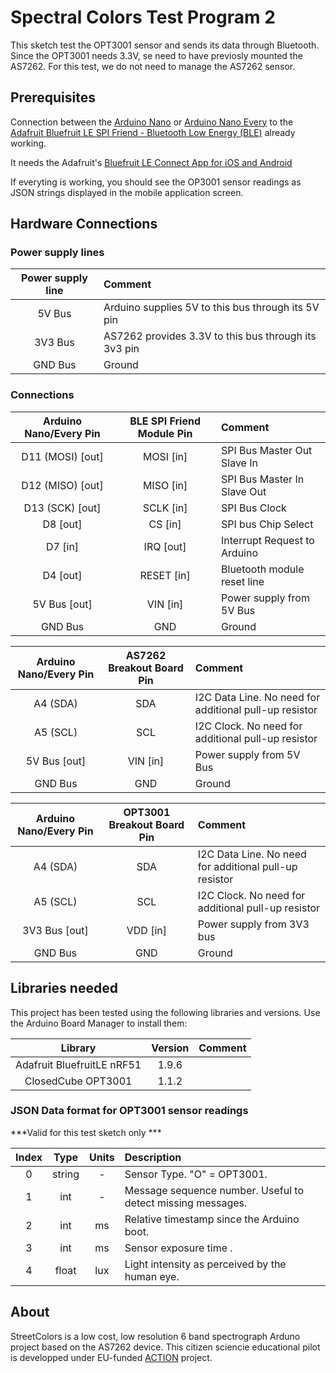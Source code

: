 # Spectral Colors Test Program 2

This sketch test the OPT3001 sensor and sends its data through Bluetooth. Since the OPT3001 needs 3.3V, se need to have previosly mounted the AS7262. For this test, we do not need to manage the AS7262 sensor.

## Prerequisites

Connection between the [Arduino Nano](https://store.arduino.cc/arduino-nano) or [Arduino Nano Every](https://store.arduino.cc/nano-every) to the [Adafruit Bluefruit LE SPI Friend - Bluetooth Low Energy (BLE)](https://www.adafruit.com/product/2633) already working.

It needs the Adafruit's [Bluefruit LE Connect App for iOS and Android](https://learn.adafruit.com/bluefruit-le-connect)

If everyting is working, you should see the OP3001 sensor readings as JSON strings displayed in the mobile application screen.

## Hardware Connections

### Power supply lines


| Power supply line       | Comment                                              |
|:-----------------------:|:-----------------------------------------------------|
| 5V Bus                  | Arduino supplies 5V to this bus through its 5V pin   |
| 3V3 Bus                 | AS7262 provides 3.3V to this bus through its 3v3 pin |                             
| GND Bus                 | Ground                                               |


### Connections

| Arduino Nano/Every Pin |  BLE SPI Friend Module Pin | Comment                      |
|:----------------------:|:--------------------------:|:-----------------------------|
| D11 (MOSI) [out]       | MOSI [in]                  | SPI Bus Master Out Slave In  |
| D12 (MISO) [out]       | MISO [in]                  | SPI Bus Master In Slave Out  |
| D13 (SCK)  [out]       | SCLK [in]                  | SPI Bus Clock                |
| D8         [out]       | CS   [in]                  | SPI bus Chip Select          |
| D7         [in]        | IRQ  [out]                 | Interrupt Request to Arduino |
| D4         [out]       | RESET [in]                 | Bluetooth module reset line  |
| 5V Bus     [out]       | VIN   [in]                 | Power supply from 5V Bus     |
| GND Bus                | GND                        | Ground                       |


| Arduino Nano/Every Pin | AS7262 Breakout Board Pin  | Comment                                                 |
|:----------------------:|:--------------------------:|:--------------------------------------------------------|
| A4 (SDA)               | SDA                        | I2C Data Line. No need for additional pull-up resistor  |
| A5 (SCL)               | SCL                        | I2C Clock.  No need for additional pull-up resistor     |
| 5V Bus   [out]         | VIN [in]                   | Power supply from 5V Bus                                |
| GND Bus                | GND                        | Ground                                                  |


| Arduino Nano/Every Pin | OPT3001 Breakout Board Pin | Comment                                                 |
|:----------------------:|:--------------------------:|:--------------------------------------------------------|
| A4 (SDA)               | SDA                        | I2C Data Line. No need for additional pull-up resistor  |
| A5 (SCL)               | SCL                        | I2C Clock.  No need for additional pull-up resistor     |
| 3V3 Bus  [out]         | VDD [in]                   | Power supply from 3V3 bus                               |
| GND Bus                | GND                        | Ground                                                  |

## Libraries needed

This project has been tested using the following libraries and versions. 
Use the Arduino Board Manager to install them:

| Library                            | Version | Comment
|:----------------------------------:|:-------:|:--------------------------|
| Adafruit BluefruitLE nRF51         |  1.9.6  |                           |
| ClosedCube OPT3001                 |  1.1.2  |                           |

### JSON Data format for OPT3001 sensor readings

***Valid for this test sketch only ***

| Index |  Type  | Units | Description                                                 |
|:-----:|:------:|:-----:|:------------------------------------------------------------|
| 0     | string |   -   | Sensor Type. "O" = OPT3001.                                 |
| 1     | int    |   -   | Message sequence number. Useful to detect missing messages. |
| 2     | int    |   ms  | Relative timestamp since the Arduino boot.                  |
| 3     | int    |   ms  | Sensor exposure time                     .                  | 
| 4     | float  |   lux | Light intensity as perceived by the human eye.              |

## About

StreetColors is a low cost, low resolution 6 band spectrograph Arduno project based on the AS7262 device.
This citizen sciencie educational pilot is developped under EU-funded [ACTION](https://actionproject.eu/) project.

